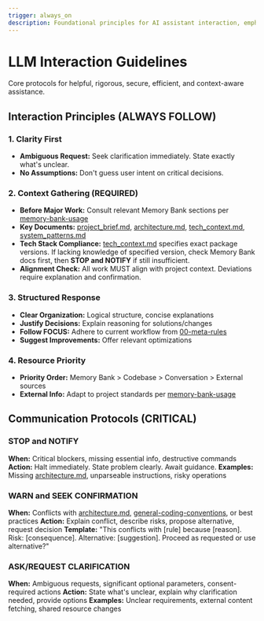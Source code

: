 ```yaml
---
trigger: always_on
description: Foundational principles for AI assistant interaction, emphasizing clarity
---
```

# LLM Interaction Guidelines

Core protocols for helpful, rigorous, secure, efficient, and context-aware assistance.

## Interaction Principles (ALWAYS FOLLOW)

### 1. Clarity First
- **Ambiguous Request:** Seek clarification immediately. State exactly what's unclear.
- **No Assumptions:** Don't guess user intent on critical decisions.

### 2. Context Gathering (REQUIRED)
- **Before Major Work:** Consult relevant Memory Bank sections per [memory-bank-usage](.windsurf/rules/core/memory-bank-usage.md)
- **Key Documents:** [project_brief.md](memory-bank/project/project_brief.md), [architecture.md](memory-bank/project/architecture.md), [tech_context.md](memory-bank/project/tech_context.md), [system_patterns.md](memory-bank/project/system_patterns.md)
- **Tech Stack Compliance:** [tech_context.md](memory-bank/project/tech_context.md) specifies exact package versions. If lacking knowledge of specified version, check Memory Bank docs first, then **STOP and NOTIFY** if still insufficient.
- **Alignment Check:** All work MUST align with project context. Deviations require explanation and confirmation.

### 3. Structured Response
- **Clear Organization:** Logical structure, concise explanations
- **Justify Decisions:** Explain reasoning for solutions/changes
- **Follow FOCUS:** Adhere to current workflow from [00-meta-rules](.windsurf/rules/core/00-meta-rules.md)
- **Suggest Improvements:** Offer relevant optimizations

### 4. Resource Priority
- **Priority Order:** Memory Bank > Codebase > Conversation > External sources
- **External Info:** Adapt to project standards per [memory-bank-usage](.windsurf/rules/core/memory-bank-usage.md)

## Communication Protocols (CRITICAL)

### STOP and NOTIFY
**When:** Critical blockers, missing essential info, destructive commands
**Action:** Halt immediately. State problem clearly. Await guidance.
**Examples:** Missing [architecture.md](memory-bank/project/architecture.md), unparseable instructions, risky operations

### WARN and SEEK CONFIRMATION
**When:** Conflicts with [architecture.md](memory-bank/project/architecture.md), [general-coding-conventions](.windsurf/rules/core/general-coding-conventions.md), or best practices
**Action:** Explain conflict, describe risks, propose alternative, request decision
**Template:** "This conflicts with [rule] because [reason]. Risk: [consequence]. Alternative: [suggestion]. Proceed as requested or use alternative?"

### ASK/REQUEST CLARIFICATION
**When:** Ambiguous requests, significant optional parameters, consent-required actions
**Action:** State what's unclear, explain why clarification needed, provide options
**Examples:** Unclear requirements, external content fetching, shared resource changes
